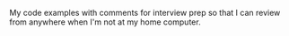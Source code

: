 My code examples with comments for interview prep so that I can review from anywhere when I'm not at my home computer.
